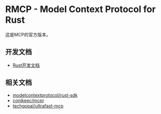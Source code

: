 # RMCP - Model Context Protocol for Rust

这是MCP的官方版本。

## 开发文档

- [Rust开发文档](docs/Rust开发文档.md)

## 相关文档

- [modelcontextprotocol/rust-sdk](https://github.com/modelcontextprotocol/rust-sdk)
- [conikeec/mcpr](https://github.com/conikeec/mcpr)
- [techgopal/ultrafast-mcp](https://github.com/techgopal/ultrafast-mcp)
